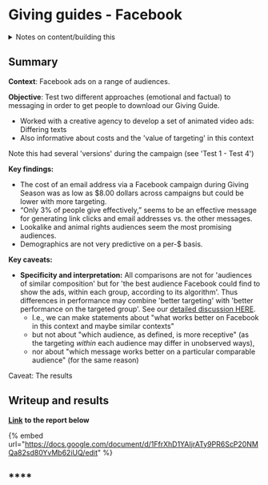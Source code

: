 # Giving guides - Facebook

<details>

<summary>Notes on content/building this</summary>

This follows the [trial-reporting-template.md](../../marketing-and-testing-opportunities-tools-tips/trial-reporting-template.md "mention"), edited slightly for public reading.

We are building the results and analysis in a  transparent way; directly importing the data and doing our own analyses ... within the [EAMT Analysis web-book here.](https://daaronr.github.io/eamt\_data\_analysis/chapters/gwwc\_gg.html)

</details>

## Summary

**Context**: Facebook ads on a range of audiences.

**Objective**: Test two different approaches (emotional and factual) to messaging in order to get people to download our Giving Guide.

* Worked with a creative agency to develop a set of animated video ads: Differing texts
* Also informative about costs and the 'value of targeting' in this context

Note this had several 'versions' during the campaign (see 'Test 1 - Test 4')



**Key findings:**

* The cost of an email address via a Facebook campaign during Giving Season was as low as $8.00 dollars across campaigns but could be lower with more targeting.
* “Only 3% of people give effectively,” seems to be an effective message for generating link clicks and email addresses vs. the other messages.
* Lookalike and animal rights audiences seem the most promising audiences.
* Demographics are not very predictive on a per-$ basis.



**Key caveats:**&#x20;

* **Specificity and interpretation:** All comparisons are not for 'audiences of similar composition' but for 'the best audience Facebook could find to show the ads, within each group, according to its algorithm'.  Thus differences in performance may combine 'better targeting' with 'better performance on the targeted group'. See our [detailed discussion HERE](https://effective-giving-marketing.gitbook.io/untitled/methodological-discussion/splits-randomization/facebook-split-testing-etc).
  * I.e., we can make statements about "what works better on Facebook in this context and maybe similar contexts"&#x20;
  * but not about "which audience, as defined, is more receptive" (as the targeting _within_ each audience may differ in unobserved ways),
  * nor about "which message works better on a particular comparable audience" (for the same reason)

Caveat: The results&#x20;

## Writeup and results

[**Link**](https://docs.google.com/document/d/1FfrXhD1YAIjrATy9PR6ScP20NMQa82sd80YvMb62iUQ/edit?usp=sharing) **to the report below**

{% embed url="https://docs.google.com/document/d/1FfrXhD1YAIjrATy9PR6ScP20NMQa82sd80YvMb62iUQ/edit" %}

###

## ****
